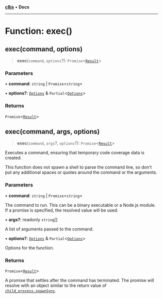 [**c8js**](../README.md) • **Docs**

***

# Function: exec()

## exec(command, options)

> **exec**(`command`, `options`?): `Promise`\<[`Result`](../namespaces/exec/type-aliases/Result.md)\>

### Parameters

• **command**: `string` \| `Promise`\<`string`\>

• **options?**: [`Options`](../namespaces/exec/interfaces/Options.md) & `Partial`\<[`Options`](../namespaces/default/interfaces/Options.md)\>

### Returns

`Promise`\<[`Result`](../namespaces/exec/type-aliases/Result.md)\>

## exec(command, args, options)

> **exec**(`command`, `args`?, `options`?): `Promise`\<[`Result`](../namespaces/exec/type-aliases/Result.md)\>

Executes a command, ensuring that temporary code coverage data is created.

This function does not spawn a shell to parse the command line, so don't put any additional
spaces or quotes around the command or the arguments.

### Parameters

• **command**: `string` \| `Promise`\<`string`\>

The command to run.
This can be a binary executable or a Node.js module.
If a promise is specified, the resolved value will be used.

• **args?**: readonly `string`[]

A list of arguments passed to the command.

• **options?**: [`Options`](../namespaces/exec/interfaces/Options.md) & `Partial`\<[`Options`](../namespaces/default/interfaces/Options.md)\>

Options for the function.

### Returns

`Promise`\<[`Result`](../namespaces/exec/type-aliases/Result.md)\>

A promise that settles after the command has terminated.
The promise will resolve with an object similar to the return value of
[`child_process.spawnSync`](
https://nodejs.org/api/child_process.html#child_processspawnsynccommand-args-options).
